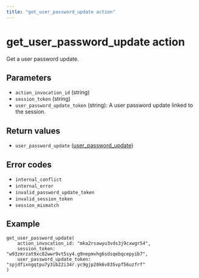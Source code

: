 ```yaml
---
title: "get_user_password_update action"
---
```


# get_user_password_update action

Get a user password update.

## Parameters

-   `action_invocation_id` (string)
-   `session_token` (string)
-   `user_password_update_token` (string): A user password update linked to the session.

## Return values

-   `user_password_update` ([user_password_update](/references/faroe-server-actions/models/user_password_update))

## Error codes

-   `internal_conflict`
-   `internal_error`
-   `invalid_password_update_token`
-   `invalid_session_token`
-   `session_mismatch`

## Example

```
get_user_password_update(
    action_invocation_id: "mka2rsawyu3vds3j9cxwgr54",
    session_token: "w93zmrzat9xc82wwr9vt5sy4.g9nepmvhg6sdsqebqcepyib7",
    user_password_update_token: "spjdfixngqtpu7y3ib22i34r.yc9gjp28k6v835vpf56uzfrf"
)
```
